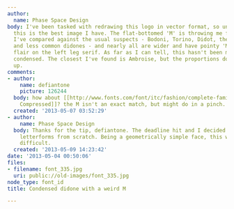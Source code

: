 ```yaml
---
author:
  name: Phase Space Design
body: I've been tasked with redrawing this logo in vector format, so unfortunately
  this is the best image I have. The flat-bottomed 'M' is throwing me for a loop.
  I've compared against the usual suspects - Bodoni, Torino, Didot, their variants,
  and less common didones - and nearly all are wider and have pointy 'M's with a wider
  flair on the left leg serif. As far as I can tell, this hasn't been mechanically
  condensed. The closest I've found is Ambroise, but the proportions don't quite match
  up.
comments:
- author:
    name: defiantone
    picture: 126244
  body: how about [[http://www.fonts.com/font/itc/fashion/complete-family-pack|Fashion
    Compressed]]? the M isn't an exact match, but might do in a pinch.
  created: '2013-05-07 03:52:29'
- author:
    name: Phase Space Design
  body: Thanks for the tip, defiantone. The deadline hit and I decided to redraw the
    letterforms from scratch. Being a geometrically simple face, this wasn't terribly
    difficult.
  created: '2013-05-09 14:23:42'
date: '2013-05-04 00:50:06'
files:
- filename: font_335.jpg
  uri: public://old-images/font_335.jpg
node_type: font_id
title: Condensed didone with a weird M

---
```

